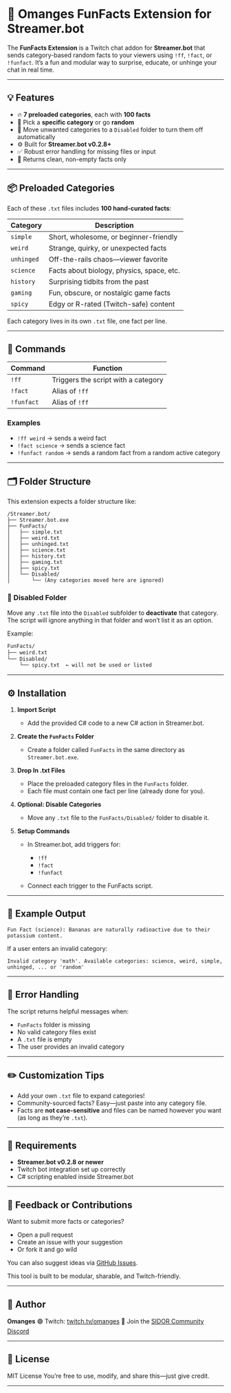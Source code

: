 # 🎉 Omanges FunFacts Extension for Streamer.bot

The **FunFacts Extension** is a Twitch chat addon for **Streamer.bot** that sends category-based random facts to your viewers using `!ff`, `!fact`, or `!funfact`. It’s a fun and modular way to surprise, educate, or unhinge your chat in real time.

---

## 💡 Features

* 🔥 **7 preloaded categories**, each with **100 facts**
* 🎯 Pick a **specific category** or go **random**
* 🚫 Move unwanted categories to a `Disabled` folder to turn them off automatically
* ⚙️ Built for **Streamer.bot v0.2.8+**
* ✅ Robust error handling for missing files or input
* 💬 Returns clean, non-empty facts only

---

## 📦 Preloaded Categories

Each of these `.txt` files includes **100 hand-curated facts**:

| Category   | Description                               |
| ---------- | ----------------------------------------- |
| `simple`   | Short, wholesome, or beginner-friendly    |
| `weird`    | Strange, quirky, or unexpected facts      |
| `unhinged` | Off-the-rails chaos—viewer favorite       |
| `science`  | Facts about biology, physics, space, etc. |
| `history`  | Surprising tidbits from the past          |
| `gaming`   | Fun, obscure, or nostalgic game facts     |
| `spicy`    | Edgy or R-rated (Twitch-safe) content     |

Each category lives in its own `.txt` file, one fact per line.

---

## 🧰 Commands

| Command    | Function                            |
| ---------- | ----------------------------------- |
| `!ff`      | Triggers the script with a category |
| `!fact`    | Alias of `!ff`                      |
| `!funfact` | Alias of `!ff`                      |

### Examples

* `!ff weird` → sends a weird fact
* `!fact science` → sends a science fact
* `!funfact random` → sends a random fact from a random active category

---

## 🗂 Folder Structure

This extension expects a folder structure like:

```
/Streamer.bot/
├── Streamer.bot.exe
├── FunFacts/
│   ├── simple.txt
│   ├── weird.txt
│   ├── unhinged.txt
│   ├── science.txt
│   ├── history.txt
│   ├── gaming.txt
│   ├── spicy.txt
│   └── Disabled/
│       └── (Any categories moved here are ignored)
```

### 📌 Disabled Folder

Move any `.txt` file into the `Disabled` subfolder to **deactivate** that category. The script will ignore anything in that folder and won’t list it as an option.

Example:

```bash
FunFacts/
├── weird.txt
└── Disabled/
    └── spicy.txt  ← will not be used or listed
```

---

## ⚙️ Installation

1. **Import Script**

   * Add the provided C# code to a new C# action in Streamer.bot.

2. **Create the `FunFacts` Folder**

   * Create a folder called `FunFacts` in the same directory as `Streamer.bot.exe`.

3. **Drop In .txt Files**

   * Place the preloaded category files in the `FunFacts` folder.
   * Each file must contain one fact per line (already done for you).

4. **Optional: Disable Categories**

   * Move any `.txt` file to the `FunFacts/Disabled/` folder to disable it.

5. **Setup Commands**

   * In Streamer.bot, add triggers for:

     * `!ff`
     * `!fact`
     * `!funfact`
   * Connect each trigger to the FunFacts script.

---

## 🧪 Example Output

```text
Fun Fact (science): Bananas are naturally radioactive due to their potassium content.
```

If a user enters an invalid category:

```text
Invalid category 'math'. Available categories: science, weird, simple, unhinged, ... or 'random'
```

---

## 🚧 Error Handling

The script returns helpful messages when:

* `FunFacts` folder is missing
* No valid category files exist
* A `.txt` file is empty
* The user provides an invalid category

---

## ✏️ Customization Tips

* Add your own `.txt` file to expand categories!
* Community-sourced facts? Easy—just paste into any category file.
* Facts are **not case-sensitive** and files can be named however you want (as long as they’re `.txt`).

---

## 🔧 Requirements

* **Streamer.bot v0.2.8 or newer**
* Twitch bot integration set up correctly
* C# scripting enabled inside Streamer.bot

---

## 💬 Feedback or Contributions

Want to submit more facts or categories?

* Open a pull request
* Create an issue with your suggestion
* Or fork it and go wild

You can also suggest ideas via [GitHub Issues](https://github.com/realOmanges/FunFacts/issues).

This tool is built to be modular, sharable, and Twitch-friendly.

---

## 👤 Author

**Omanges**
🟣 Twitch: [twitch.tv/omanges](https://twitch.tv/omanges)
💬 Join the [SIDOR Community Discord](https://discord.gg/2pcKpMrxdD)

---

## 📄 License

MIT License
You’re free to use, modify, and share this—just give credit.

---
